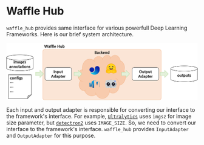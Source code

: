 # Waffle Hub
`waffle_hub` provides same interface for various powerfull Deep Learning Frameworks. Here is our brief system architecture.

<img src="https://raw.githubusercontent.com/snuailab/assets/main/waffle/docs/diagrams/hub_flow.png">

Each input and output adapter is responsible for converting our interface to the framework's interface. For example, [`Ultralytics`](https://github.com/ultralytics/ultralytics) uses `imgsz` for image size parameter, but [`detectron2`](https://github.com/facebookresearch/detectron2) uses `IMAGE_SIZE`. So, we need to convert our interface to the framework's interface. `waffle_hub` provides `InputAdapter` and `OutputAdapter` for this purpose.
